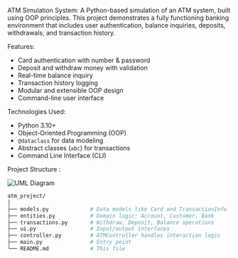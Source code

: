 ATM Simulation System:
A Python-based simulation of an ATM system, built using OOP principles. This project demonstrates a fully functioning banking environment that includes user authentication, balance inquiries, deposits, withdrawals, and transaction history.

Features:

- Card authentication with number & password
- Deposit and withdraw money with validation
- Real-time balance inquiry
- Transaction history logging
- Modular and extensible OOP design
- Command-line user interface

Technologies Used:

- Python 3.10+
- Object-Oriented Programming (OOP)
- `@dataclass` for data modeling
- Abstract classes (`abc`) for transactions
- Command Line Interface (CLI)
  
Project Structure :

![UML Diagram](https://www.plantuml.com/plantuml/dpng/dLD9Jnin5BxFhx1o6g11xNM4410kIArwGUgXgg8Nso5Ml8piDqrHslzUZvVOP2XLE7bvYx_b-SOXM1oKRAW4vyW2B2FxXf0vqODQSTiHXpQSUn_V6SlYpPycLJnQq0ue2gCVzDgaOk7JXCQmHw6uGr1zHnWW7u_n_hddfJqeCsZioDT-R0No-reQm1_beLjAnupq0CJJyXZbSWKIDFMDGtsye-1X1sxnZ0MpwyXduV3gYCQrJxmWaruNH0gz3VtQqlIi8p-DO26-0LV2DReFBmNqDIjZPAW1ncf8RRNlZlMjtthY-89AU_OFCaN4nU3GA6wpnw1g2nYptBdAyetHLPmh4BAIEdcG9Km6NMTEETwcjSiMrXpMGfV4_sgMEnH2Tw2thv9nEx769JMCLuXfefyXPpaAvfpHvartqAo63GDkk4P10VbxODyBrqju9llGpMtChbLUUdYAQEkdgEHWstHJEZpeVi1KRpcmjhT6zPZBqn-5bTy0HJBvhFcZwhMP35beodznEY2Vk9Scjo3v9d33BEp8_hIwUzuR9_3KihluAKyjkttyiZ0QhP7oCFuhqDikZ50uIaDXbA0C38isTTcl99bNlei6HFa7NVjJYtprUpu_23I9P0acWKooQH8TCliq8-S-CFjuUUct2x3irTZvR69cdj_Zl3oK8__ZMAvfcagtrCACQNuTwzu89ydUo8WAtd3D1YN_0W00)

```bash
atm_project/
│
├── models.py             # Data models like Card and TransactionInfo
├── entities.py           # Domain logic: Account, Customer, Bank
├── transactions.py       # Withdraw, Deposit, Balance operations
├── ui.py                 # Input/output interfaces
├── controller.py         # ATMController handles interaction logic
├── main.py               # Entry point
└── README.md             # This file

